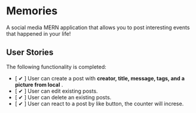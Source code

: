 # Memories

A social media MERN application that allows you to post interesting events that happened in your life!

## User Stories

The following functionality is completed:

- [ ✔ ] User can create a post with **creator, title, message, tags, and a picture from local** .
- [ ✔ ] User can edit existing posts.
- [ ✔ ] User can delete an existing posts. 
- [ ✔ ] User can react to a post by like button, the counter will increse.
